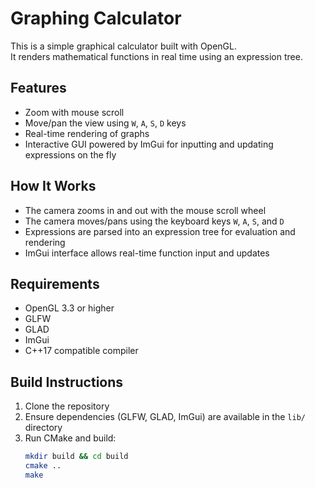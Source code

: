 # Graphing Calculator

This is a simple graphical calculator built with OpenGL.  
It renders mathematical functions in real time using an expression tree.

## Features

- Zoom with mouse scroll  
- Move/pan the view using `W`, `A`, `S`, `D` keys  
- Real-time rendering of graphs  
- Interactive GUI powered by ImGui for inputting and updating expressions on the fly

## How It Works

- The camera zooms in and out with the mouse scroll wheel  
- The camera moves/pans using the keyboard keys `W`, `A`, `S`, and `D`  
- Expressions are parsed into an expression tree for evaluation and rendering  
- ImGui interface allows real-time function input and updates  

## Requirements

- OpenGL 3.3 or higher  
- GLFW  
- GLAD  
- ImGui  
- C++17 compatible compiler

## Build Instructions

1. Clone the repository  
2. Ensure dependencies (GLFW, GLAD, ImGui) are available in the `lib/` directory  
3. Run CMake and build:  
   ```bash
   mkdir build && cd build
   cmake ..
   make



